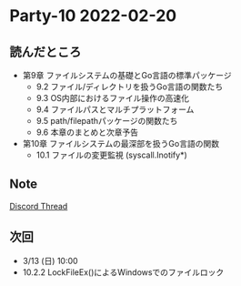 # Party-10 2022-02-20
## 読んだところ
- 第9章 ファイルシステムの基礎とGo言語の標準パッケージ
  - 9.2 ファイル/ディレクトリを扱うGo言語の関数たち
  - 9.3 OS内部におけるファイル操作の高速化
  - 9.4 ファイルパスとマルチプラットフォーム
  - 9.5 path/filepathパッケージの関数たち
  - 9.6 本章のまとめと次章予告
- 第10章 ファイルシステムの最深部を扱うGo言語の関数
  - 10.1 ファイルの変更監視 (syscall.Inotify*)

## Note
[Discord Thread](https://discord.com/channels/689414179752247409/725156029033218080/944760117084184636)

## 次回
- 3/13 (日) 10:00
- 10.2.2 LockFileEx()によるWindowsでのファイルロック
